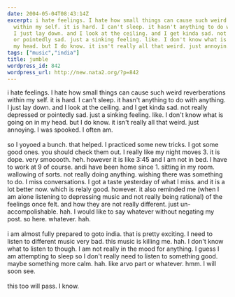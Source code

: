 ```yaml
---
date: 2004-05-04T08:43:14Z
excerpt: i hate feelings. I hate how small things can cause such weird reverberations
  within my self. it is hard. I can't sleep. it hasn't anything to do with anything.
  I just lay down. and I look at the ceiling. and I get kinda sad. not really depressed
  or pointedly sad. just a sinking feeling. like. I don't know what is going on in
  my head. but I do know. it isn't really all that weird. just annoyin...
tags: ["music","india"]
title: jumble
wordpress_id: 842
wordpress_url: http://new.nata2.org/?p=842
---
```


i hate feelings. I hate how small things can cause such weird reverberations within my self. it is hard. I can't sleep. it hasn't anything to do with anything. I just lay down. and I look at the ceiling. and I get kinda sad. not really depressed or pointedly sad. just a sinking feeling. like. I don't know what is going on in my head. but I do know. it isn't really all that weird. just annoying. I was spooked. I often am. <Br><br/>so I yoyoed a bunch. that helped. I practiced some new tricks. I got some good ones. you should check them out. I really like my night moves 3. it is dope. very smooooth. heh. however it is like 3:45 and I am not in bed. I have to work at 9 of course. andi have been home since 1. sitting in my room. wallowing of sorts. not really doing anything. wishing there was something to do. I miss conversations. I got a taste yesterday of what I miss. and it is a lot better now. which is relaly good. however. it also reminded me (when I am alone listening to depressing music and not really being rational) of the feelings once felt. and how they are not really different. just un-accompolishable. hah. I would like to say whatever without negating my post. so here. whatever. hah. <BR><br/>i am almost fully prepared to goto india. that is pretty exciting. I need to listen to different music very bad. this music is killing me. hah. I don't know what to listen to though.  I am not really in the mood for anything. I guess I am attempting to sleep so I don't really need to listen to something good. maybe something more calm. hah. like arvo part or whatever. hmm. I will soon see. <Br><br/>this too will pass. I know. 
